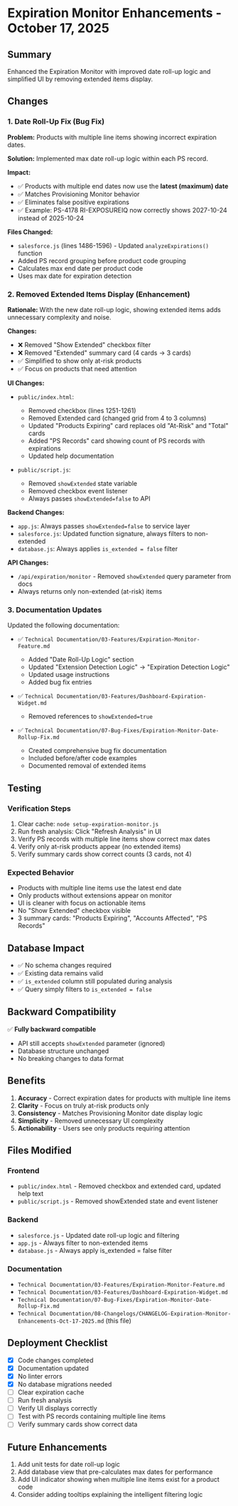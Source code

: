# Expiration Monitor Enhancements - October 17, 2025

## Summary

Enhanced the Expiration Monitor with improved date roll-up logic and simplified UI by removing extended items display.

## Changes

### 1. Date Roll-Up Fix (Bug Fix)

**Problem:** Products with multiple line items showing incorrect expiration dates.

**Solution:** Implemented max date roll-up logic within each PS record.

**Impact:**
- ✅ Products with multiple end dates now use the **latest (maximum) date**
- ✅ Matches Provisioning Monitor behavior
- ✅ Eliminates false positive expirations
- ✅ Example: PS-4178 RI-EXPOSUREIQ now correctly shows 2027-10-24 instead of 2025-10-24

**Files Changed:**
- `salesforce.js` (lines 1486-1596) - Updated `analyzeExpirations()` function
- Added PS record grouping before product code grouping
- Calculates max end date per product code
- Uses max date for expiration detection

### 2. Removed Extended Items Display (Enhancement)

**Rationale:** With the new date roll-up logic, showing extended items adds unnecessary complexity and noise.

**Changes:**
- ❌ Removed "Show Extended" checkbox filter
- ❌ Removed "Extended" summary card (4 cards → 3 cards)
- ✅ Simplified to show only at-risk products
- ✅ Focus on products that need attention

**UI Changes:**
- `public/index.html`:
  - Removed checkbox (lines 1251-1261)
  - Removed Extended card (changed grid from 4 to 3 columns)
  - Updated "Products Expiring" card replaces old "At-Risk" and "Total" cards
  - Added "PS Records" card showing count of PS records with expirations
  - Updated help documentation
  
- `public/script.js`:
  - Removed `showExtended` state variable
  - Removed checkbox event listener
  - Always passes `showExtended=false` to API

**Backend Changes:**
- `app.js`: Always passes `showExtended=false` to service layer
- `salesforce.js`: Updated function signature, always filters to non-extended
- `database.js`: Always applies `is_extended = false` filter

**API Changes:**
- `/api/expiration/monitor` - Removed `showExtended` query parameter from docs
- Always returns only non-extended (at-risk) items

### 3. Documentation Updates

Updated the following documentation:
- ✅ `Technical Documentation/03-Features/Expiration-Monitor-Feature.md`
  - Added "Date Roll-Up Logic" section
  - Updated "Extension Detection Logic" → "Expiration Detection Logic"
  - Updated usage instructions
  - Added bug fix entries
  
- ✅ `Technical Documentation/03-Features/Dashboard-Expiration-Widget.md`
  - Removed references to `showExtended=true`
  
- ✅ `Technical Documentation/07-Bug-Fixes/Expiration-Monitor-Date-Rollup-Fix.md`
  - Created comprehensive bug fix documentation
  - Included before/after code examples
  - Documented removal of extended items

## Testing

### Verification Steps
1. Clear cache: `node setup-expiration-monitor.js`
2. Run fresh analysis: Click "Refresh Analysis" in UI
3. Verify PS records with multiple line items show correct max dates
4. Verify only at-risk products appear (no extended items)
5. Verify summary cards show correct counts (3 cards, not 4)

### Expected Behavior
- Products with multiple line items use the latest end date
- Only products without extensions appear on monitor
- UI is cleaner with focus on actionable items
- No "Show Extended" checkbox visible
- 3 summary cards: "Products Expiring", "Accounts Affected", "PS Records"

## Database Impact

- ✅ No schema changes required
- ✅ Existing data remains valid
- ✅ `is_extended` column still populated during analysis
- ✅ Query simply filters to `is_extended = false`

## Backward Compatibility

✅ **Fully backward compatible**
- API still accepts `showExtended` parameter (ignored)
- Database structure unchanged
- No breaking changes to data format

## Benefits

1. **Accuracy** - Correct expiration dates for products with multiple line items
2. **Clarity** - Focus on truly at-risk products only
3. **Consistency** - Matches Provisioning Monitor date display logic
4. **Simplicity** - Removed unnecessary UI complexity
5. **Actionability** - Users see only products requiring attention

## Files Modified

### Frontend
- `public/index.html` - Removed checkbox and extended card, updated help text
- `public/script.js` - Removed showExtended state and event listener

### Backend
- `salesforce.js` - Updated date roll-up logic and filtering
- `app.js` - Always filter to non-extended items
- `database.js` - Always apply is_extended = false filter

### Documentation
- `Technical Documentation/03-Features/Expiration-Monitor-Feature.md`
- `Technical Documentation/03-Features/Dashboard-Expiration-Widget.md`
- `Technical Documentation/07-Bug-Fixes/Expiration-Monitor-Date-Rollup-Fix.md`
- `Technical Documentation/08-Changelogs/CHANGELOG-Expiration-Monitor-Enhancements-Oct-17-2025.md` (this file)

## Deployment Checklist

- [x] Code changes completed
- [x] Documentation updated
- [x] No linter errors
- [x] No database migrations needed
- [ ] Clear expiration cache
- [ ] Run fresh analysis
- [ ] Verify UI displays correctly
- [ ] Test with PS records containing multiple line items
- [ ] Verify summary cards show correct data

## Future Enhancements

1. Add unit tests for date roll-up logic
2. Add database view that pre-calculates max dates for performance
3. Add UI indicator showing when multiple line items exist for a product code
4. Consider adding tooltips explaining the intelligent filtering logic

